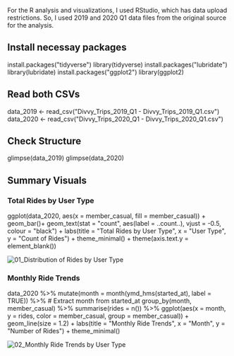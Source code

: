 For the R analysis and visualizations, I used RStudio, which has data upload restrictions. So, I used 2019 and 2020 Q1 data files from the original source for the analysis.

## Install necessay packages
install.packages("tidyverse")
library(tidyverse)
install.packages("lubridate")
library(lubridate)
install.packages("ggplot2")
library(ggplot2)

## Read both CSVs
data_2019 <- read_csv("Divvy_Trips_2019_Q1 - Divvy_Trips_2019_Q1.csv")
data_2020 <- read_csv("Divvy_Trips_2020_Q1 - Divvy_Trips_2020_Q1.csv")

## Check Structure
glimpse(data_2019)
glimpse(data_2020)

## Summary Visuals
### Total Rides by User Type
ggplot(data_2020, aes(x = member_casual, fill = member_casual)) +
  geom_bar()+
  geom_text(stat = "count", aes(label = ..count..), vjust = -0.5, colour = "black") +
  labs(title = "Total Rides by User Type", x = "User Type", y = "Count of Rides") +
  theme_minimal() +
    theme(axis.text.y = element_blank())


![01_Distribution of Rides by User Type](https://github.com/user-attachments/assets/d5bae742-ca91-4e08-9049-184a11de9b28)



### Monthly Ride Trends
data_2020 %>%
  mutate(month = month(ymd_hms(started_at), label = TRUE)) %>%  # Extract month from started_at
  group_by(month, member_casual) %>%
  summarise(rides = n()) %>%
  ggplot(aes(x = month, y = rides, color = member_casual, group = member_casual)) +
  geom_line(size = 1.2) +
  labs(title = "Monthly Ride Trends", x = "Month", y = "Number of Rides") +
  theme_minimal()

  
![02_Monthly Ride Trends by User Type](https://github.com/user-attachments/assets/72ea626b-f785-4082-a679-67ae2ac2d97c)

